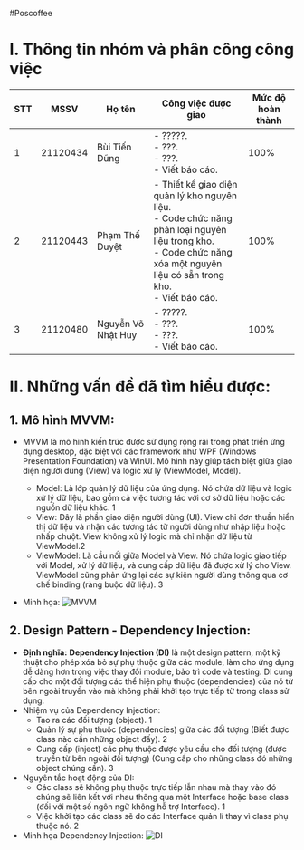 #Poscoffee
# I. Thông tin nhóm và phân công công việc
|STT|MSSV|Họ tên|Công việc được giao|Mức độ hoàn thành|
|---|-----|---------|---------------|-----|
|1|21120434|Bùi Tiến Dũng|- ?????.<br>- ???. <br>- ???.<br>- Viết báo cáo.|100%|
|2|21120443|Phạm Thế Duyệt|- Thiết kế giao diện quản lý kho nguyên liệu.<br>- Code chức năng phân loại nguyên liệu trong kho. <br>- Code chức năng xóa một nguyên liệu có sẵn trong kho.<br>- Viết báo cáo.|100%|
|3|21120480|Nguyễn Võ Nhật Huy|- ?????.<br>- ???. <br>- ???.<br>- Viết báo cáo.|100%|

# II. Những vấn đề đã tìm hiểu được:
## 1. Mô hình MVVM:
* MVVM là mô hình kiến trúc được sử dụng rộng rãi trong phát triển ứng dụng desktop, đặc biệt với các framework như WPF (Windows Presentation Foundation) và WinUI. Mô hình này giúp tách biệt giữa giao diện người dùng (View) và logic xử lý (ViewModel, Model).
  + Model: Là lớp quản lý dữ liệu của ứng dụng. Nó chứa dữ liệu và logic xử lý dữ liệu, bao gồm cả việc tương tác với cơ sở dữ liệu hoặc các nguồn dữ liệu khác. 1
  + View: Đây là phần giao diện người dùng (UI). View chỉ đơn thuần hiển thị dữ liệu và nhận các tương tác từ người dùng như nhập liệu hoặc nhấp chuột. View không xử lý logic mà chỉ nhận dữ liệu từ ViewModel.2
  + ViewModel: Là cầu nối giữa Model và View. Nó chứa logic giao tiếp với Model, xử lý dữ liệu, và cung cấp dữ liệu đã được xử lý cho View. ViewModel cũng phản ứng lại các sự kiện người dùng thông qua cơ chế binding (ràng buộc dữ liệu). 3

* Minh họa:
![MVVM](https://i.stack.imgur.com/vTZzA.png)

## 2. Design Pattern - Dependency Injection:
* **Định nghĩa:** **Dependency Injection (DI)** là một design pattern, một kỹ thuật cho phép xóa bỏ sự phụ thuộc giữa các module, làm cho ứng dụng dễ dàng hơn trong việc thay đổi module, bảo trì code và testing. DI cung cấp cho một đối tượng các thể hiện phụ thuộc (dependencies) của nó từ bên ngoài truyền vào mà không phải khởi tạo trực tiếp từ trong class sử dụng.
* Nhiệm vụ của Dependency Injection:
  + Tạo ra các đối tượng (object). 1
  + Quản lý sự phụ thuộc (dependencies) giữa các đối tượng (Biết được class nào cần những object đấy). 2
  + Cung cấp (inject) các phụ thuộc được yêu cầu cho đối tượng (được truyền từ bên ngoài đối tượng) (Cung cấp cho những class đó những object chúng cần). 3
* Nguyên tắc hoạt động của DI:
  + Các class sẽ không phụ thuộc trực tiếp lẫn nhau mà thay vào đó chúng sẽ liên kết với nhau thông qua một Interface hoặc base class (đối với một số ngôn ngữ không hỗ trợ Interface). 1
  + Việc khởi tạo các class sẽ do các Interface quản lí thay vì class phụ thuộc nó. 2
* Minh họa Dependency Injection:
![DI](https://i.stack.imgur.com/vTZzA.png)
